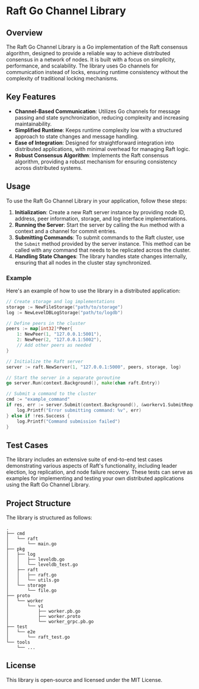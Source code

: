 # Raft Go Channel Library

## Overview

The Raft Go Channel Library is a Go implementation of the Raft consensus algorithm, designed to provide a reliable way to achieve distributed consensus in a network of nodes. It is built with a focus on simplicity, performance, and scalability. The library uses Go channels for communication instead of locks, ensuring runtime consistency without the complexity of traditional locking mechanisms.

## Key Features

- **Channel-Based Communication**: Utilizes Go channels for message passing and state synchronization, reducing complexity and increasing maintainability.
- **Simplified Runtime**: Keeps runtime complexity low with a structured approach to state changes and message handling.
- **Ease of Integration**: Designed for straightforward integration into distributed applications, with minimal overhead for managing Raft logic.
- **Robust Consensus Algorithm**: Implements the Raft consensus algorithm, providing a robust mechanism for ensuring consistency across distributed systems.

## Usage

To use the Raft Go Channel Library in your application, follow these steps:

1. **Initialization**: Create a new Raft server instance by providing node ID, address, peer information, storage, and log interface implementations.
2. **Running the Server**: Start the server by calling the `Run` method with a context and a channel for commit entries.
3. **Submitting Commands**: To submit commands to the Raft cluster, use the `Submit` method provided by the server instance. This method can be called with any command that needs to be replicated across the cluster.
4. **Handling State Changes**: The library handles state changes internally, ensuring that all nodes in the cluster stay synchronized.

### Example

Here's an example of how to use the library in a distributed application:

```go
// Create storage and log implementations
storage := NewFileStorage("path/to/storage")
log := NewLevelDBLogStorage("path/to/logdb")

// Define peers in the cluster
peers := map[int32]*Peer{
    1: NewPeer(1, "127.0.0.1:5001"),
    2: NewPeer(2, "127.0.0.1:5002"),
    // Add other peers as needed
}

// Initialize the Raft server
server := raft.NewServer(1, "127.0.0.1:5000", peers, storage, log)

// Start the server in a separate goroutine
go server.Run(context.Background(), make(chan raft.Entry))

// Submit a command to the cluster
cmd := "example_command"
if res, err := server.Submit(context.Background(), &workerv1.SubmitRequest{Command: cmd}); err != nil {
    log.Printf("Error submitting command: %v", err)
} else if !res.Success {
    log.Printf("Command submission failed")
}
```

## Test Cases

The library includes an extensive suite of end-to-end test cases demonstrating various aspects of Raft's functionality, including leader election, log replication, and node failure recovery. These tests can serve as examples for implementing and testing your own distributed applications using the Raft Go Channel Library.

## Project Structure

The library is structured as follows:

```
.
├── cmd
│   └── raft
│       └── main.go
├── pkg
│   ├── log
│   │   ├── leveldb.go
│   │   └── leveldb_test.go
│   ├── raft
│   │   ├── raft.go
│   │   └── utils.go
│   └── storage
│       └── file.go
├── proto
│   └── worker
│       └── v1
│           ├── worker.pb.go
│           ├── worker.proto
│           └── worker_grpc.pb.go
├── test
│   └── e2e
│       └── raft_test.go
└── tools
    └── ...
```

## License

This library is open-source and licensed under the MIT License.
